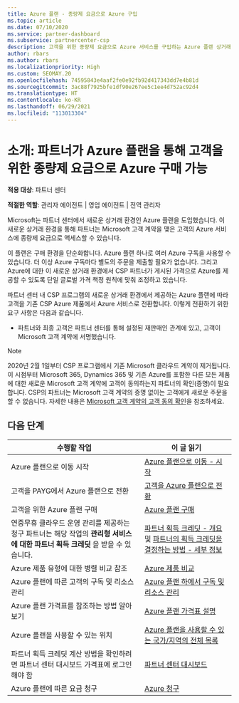 ```yaml
---
title: Azure 플랜 - 종량제 요금으로 Azure 구입
ms.topic: article
ms.date: 07/10/2020
ms.service: partner-dashboard
ms.subservice: partnercenter-csp
description: 고객을 위한 종량제 요금으로 Azure 서비스를 구입하는 Azure 플랜 상거래 환경에 대해 알아봅니다. 새 보안 요구 사항에 대해서도 알아봅니다.
author: rbars
ms.author: rbars
ms.localizationpriority: High
ms.custom: SEOMAY.20
ms.openlocfilehash: 74595843e4aaf2fe0e92fb92d417343dd7e4b81d
ms.sourcegitcommit: 3ac88f7925bfe1df90e267ee5c1ee4d752ac92d4
ms.translationtype: HT
ms.contentlocale: ko-KR
ms.lasthandoff: 06/29/2021
ms.locfileid: "113013304"
---
```

# <a name="introduction-azure-plan-lets-partners-buy-azure-at-pay-as-you-go-rates-for-customers"></a>소개: 파트너가 Azure 플랜을 통해 고객을 위한 종량제 요금으로 Azure 구매 가능

**적용 대상**: 파트너 센터

**적절한 역할**: 관리자 에이전트 | 영업 에이전트 | 전역 관리자

Microsoft는 파트너 센터에서 새로운 상거래 환경인 Azure 플랜을 도입했습니다.  이 새로운 상거래 환경을 통해 파트너는 Microsoft 고객 계약을 맺은 고객의 Azure 서비스에 종량제 요금으로 액세스할 수 있습니다.

이 플랜은 구매 환경을 단순화합니다. Azure 플랜 하나로 여러 Azure 구독을 사용할 수 있습니다. 더 이상 Azure 구독마다 별도의 주문을 제출할 필요가 없습니다. 그리고 Azure에 대한 이 새로운 상거래 환경에서 CSP 파트너가 게시된 가격으로 Azure를 제공할 수 있도록 단일 글로벌 가격 책정 원칙에 맞춰 조정하고 있습니다.

파트너 센터 내 CSP 프로그램의 새로운 상거래 환경에서 제공하는 Azure 플랜에 따라 고객을 기존 CSP Azure 제품에서 Azure 서비스로 전환합니다. 이렇게 전환하기 위한 요구 사항은 다음과 같습니다.

- 파트너와 최종 고객은 파트너 센터를 통해 설정된 재판매인 관계에 있고, 고객이 Microsoft 고객 계약에 서명했습니다.

>[!Note]
>2020년 2월 1일부터 CSP 프로그램에서 기존 Microsoft 클라우드 계약이 제거됩니다. 이 시점부터 Microsoft 365, Dynamics 365 및 기존 Azure를 포함한 다른 모든 제품에 대한 새로운 Microsoft 고객 계약에 고객이 동의하는지 파트너의 확인(증명)이 필요합니다. CSP의 파트너는 Microsoft 고객 계약의 증명 없이는 고객에게 새로운 주문을 할 수 없습니다. 자세한 내용은 [Microsoft 고객 계약의 고객 동의 확인](confirm-customer-agreement.md)을 참조하세요.


## <a name="next-steps"></a>다음 단계

|**수행할 작업**   |**이 글 읽기**   |
|------------------|---------------------|
|Azure 플랜으로 이동 시작|[Azure 플랜으로 이동 - 시작](azure-plan-get-started.md)
|고객을 PAYG에서 Azure 플랜으로 전환|[고객을 Azure 플랜으로 전환](azure-plan-transition.md)|
|고객을 위한 Azure 플랜 구매|[Azure 플랜 구매](purchase-azure-plan.md)|
|연중무휴 클라우드 운영 관리를 제공하는 청구 파트너는 해당 작업의 **관리형 서비스에 대한 파트너 획득 크레딧** 을 받을 수 있습니다.|[파트너 획득 크레딧 - 개요](partner-earned-credit.md) 및 [파트너의 획득 크레딧을 결정하는 방법 - 세부 정보](partner-earned-credit-explanation.md)|
|Azure 제품 유형에 대한 병렬 비교 참조|[Azure 제품 비교](compare-azure-offers.md)|
|Azure 플랜에 따른 고객의 구독 및 리소스 관리|[Azure 플랜 하에서 구독 및 리소스 관리](azure-plan-manage.md)|
|Azure 플랜 가격표를 참조하는 방법 알아보기   |[Azure 플랜 가격표 설명](azure-plan-price-list.md)|
|Azure 플랜을 사용할 수 있는 위치|[Azure 플랜을 사용할 수 있는 국가/지역의 전체 목록](https://query.prod.cms.rt.microsoft.com/cms/api/am/binary/RE3QN0x)
|파트너 획득 크레딧 계산 방법을 확인하려면 파트너 센터 대시보드 가격표에 로그인해야 함|[파트너 센터 대시보드](https://partner.microsoft.com/dashboard/home)|
|Azure 플랜에 따른 요금 청구|[Azure 청구](azure-plan-billing.md)|
